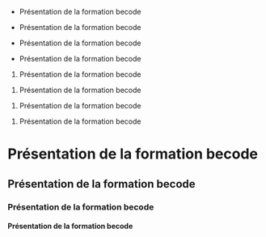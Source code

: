 - Présentation de la formation becode
<ul><li>Présentation de la formation becode</li></ul>
<ul><li>Présentation de la formation becode</li></ul>
<ul><li>Présentation de la formation becode</li></ul>
<ol><li>Présentation de la formation becode</li></ol>
<ol><li>Présentation de la formation becode</li></ol>
<ol><li>Présentation de la formation becode</li></ol>
<ol><li>Présentation de la formation becode</li></ol>
<h1>Présentation de la formation becode</h1>
<h2>Présentation de la formation becode</h2>
<h3>Présentation de la formation becode</h3>
<h4>Présentation de la formation becode</h4>
